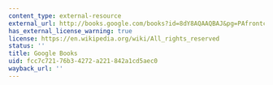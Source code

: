 ```yaml
---
content_type: external-resource
external_url: http://books.google.com/books?id=8dY8AQAAQBAJ&pg=PAfrontcover
has_external_license_warning: true
license: https://en.wikipedia.org/wiki/All_rights_reserved
status: ''
title: Google Books
uid: fcc7c721-76b3-4272-a221-842a1cd5aec0
wayback_url: ''
---
```

